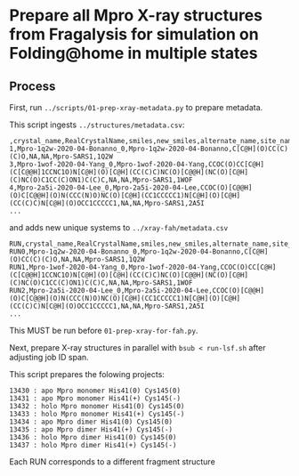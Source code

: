 # Prepare all Mpro X-ray structures from Fragalysis for simulation on Folding@home in multiple states

## Process

First, run `../scripts/01-prep-xray-metadata.py` to prepare metadata.

This script ingests `../structures/metadata.csv`:
```
,crystal_name,RealCrystalName,smiles,new_smiles,alternate_name,site_name,pdb_entry
1,Mpro-1q2w-2020-04-Bonanno_0,Mpro-1q2w-2020-04-Bonanno,C[C@H](O)CC(C)(C)O,NA,NA,Mpro-SARS1,1Q2W
3,Mpro-1wof-2020-04-Yang_0,Mpro-1wof-2020-04-Yang,CCOC(O)CC[C@H](C[C@@H]1CCNC1O)N[C@H](O)[C@H](CC(C)C)NC(O)[C@@H](NC(O)[C@H](C)NC(O)C1CC(C)ON1)C(C)C,NA,NA,Mpro-SARS1,1WOF
4,Mpro-2a5i-2020-04-Lee_0,Mpro-2a5i-2020-04-Lee,CCOC(O)[C@@H](O)C[C@@H](O)N(CCC(N)O)NC(O)[C@H](CC1CCCCC1)N[C@H](O)[C@H](CC(C)C)N[C@H](O)OCC1CCCCC1,NA,NA,Mpro-SARS1,2A5I
...
```
and adds new unique systems to `../xray-fah/metadata.csv`
```
RUN,crystal_name,RealCrystalName,smiles,new_smiles,alternate_name,site_name,pdb_entry
RUN0,Mpro-1q2w-2020-04-Bonanno_0,Mpro-1q2w-2020-04-Bonanno,C[C@H](O)CC(C)(C)O,NA,NA,Mpro-SARS1,1Q2W
RUN1,Mpro-1wof-2020-04-Yang_0,Mpro-1wof-2020-04-Yang,CCOC(O)CC[C@H](C[C@@H]1CCNC1O)N[C@H](O)[C@H](CC(C)C)NC(O)[C@@H](NC(O)[C@H](C)NC(O)C1CC(C)ON1)C(C)C,NA,NA,Mpro-SARS1,1WOF
RUN2,Mpro-2a5i-2020-04-Lee_0,Mpro-2a5i-2020-04-Lee,CCOC(O)[C@@H](O)C[C@@H](O)N(CCC(N)O)NC(O)[C@H](CC1CCCCC1)N[C@H](O)[C@H](CC(C)C)N[C@H](O)OCC1CCCCC1,NA,NA,Mpro-SARS1,2A5I
...
```
This MUST be run before `01-prep-xray-for-fah.py`.

Next, prepare X-ray structures in parallel with `bsub < run-lsf.sh` after adjusting job ID span.

This script prepares the folowing projects:
``` 
13430 : apo Mpro monomer His41(0) Cys145(0)
13431 : apo Mpro monomer His41(+) Cys145(-)
13432 : holo Mpro monomer His41(0) Cys145(0)
13433 : holo Mpro monomer His41(+) Cys145(-)
13434 : apo Mpro dimer His41(0) Cys145(0)
13435 : apo Mpro dimer His41(+) Cys145(-)
13436 : holo Mpro dimer His41(0) Cys145(0)
13437 : holo Mpro dimer His41(+) Cys145(-)
```
Each RUN corresponds to a different fragment structure
